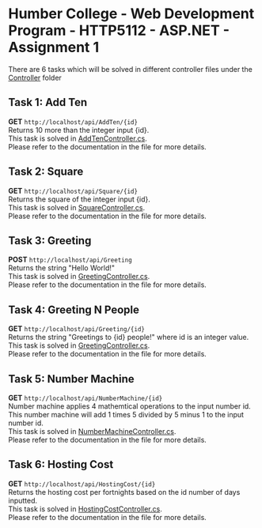 ﻿# Humber College - Web Development Program - HTTP5112 - ASP.NET - Assignment 1
There are 6 tasks which will be solved in different controller files under the [Controller](https://github.com/raymondleemv/HTTP5112-ASP.NET-Assignment1/tree/master/HTTP5112-ASP.NET-Assignment1/Controllers) folder

## Task 1: Add Ten
**GET** `http://localhost/api/AddTen/{id}`<br/>
Returns 10 more than the integer input {id}.<br/>
This task is solved in [AddTenController.cs](https://github.com/raymondleemv/HTTP5112-ASP.NET-Assignment1/blob/master/HTTP5112-ASP.NET-Assignment1/Controllers/AddTenController.cs).<br/>
Please refer to the documentation in the file for more details.

## Task 2: Square
**GET** `http://localhost/api/Square/{id}`<br/>
Returns the square of the integer input {id}.<br/>
This task is solved in [SquareController.cs](https://github.com/raymondleemv/HTTP5112-ASP.NET-Assignment1/blob/master/HTTP5112-ASP.NET-Assignment1/Controllers/SquareController.cs).<br/>
Please refer to the documentation in the file for more details.

## Task 3: Greeting
**POST** `http://localhost/api/Greeting`<br/>
Returns the string "Hello World!"<br/>
This task is solved in [GreetingController.cs](https://github.com/raymondleemv/HTTP5112-ASP.NET-Assignment1/blob/master/HTTP5112-ASP.NET-Assignment1/Controllers/GreetingController.cs).<br/>
Please refer to the documentation in the file for more details.

## Task 4: Greeting N People
**GET** `http://localhost/api/Greeting/{id}`<br/>
Returns the string "Greetings to {id} people!" where id is an integer value.<br/>
This task is solved in [GreetingController.cs](https://github.com/raymondleemv/HTTP5112-ASP.NET-Assignment1/blob/master/HTTP5112-ASP.NET-Assignment1/Controllers/GreetingController.cs).<br/>
Please refer to the documentation in the file for more details.

## Task 5: Number Machine
**GET** `http://localhost/api/NumberMachine/{id}`<br/>
Number machine applies 4 mathemtical operations to the input number id.<br/>
This number machine will add 1 times 5 divided by 5 minus 1 to the input number id.<br/>
This task is solved in [NumberMachineController.cs](https://github.com/raymondleemv/HTTP5112-ASP.NET-Assignment1/blob/master/HTTP5112-ASP.NET-Assignment1/Controllers/NumberMachineController.cs).<br/>
Please refer to the documentation in the file for more details.

## Task 6: Hosting Cost
**GET** `http://localhost/api/HostingCost/{id}`<br/>
Returns the hosting cost per fortnights based on the id number of days inputted.<br/>
This task is solved in [HostingCostController.cs](https://github.com/raymondleemv/HTTP5112-ASP.NET-Assignment1/blob/master/HTTP5112-ASP.NET-Assignment1/Controllers/HostingCostController.cs).<br/>
Please refer to the documentation in the file for more details.